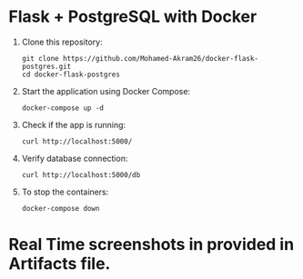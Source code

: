 # Flask + PostgreSQL with Docker

1. Clone this repository:  
   ```
   git clone https://github.com/Mohamed-Akram26/docker-flask-postgres.git
   cd docker-flask-postgres
   ```
2. Start the application using Docker Compose:  
   ```
   docker-compose up -d
   ```
3. Check if the app is running:  
   ```
   curl http://localhost:5000/
   ```
4. Verify database connection:  
   ```
   curl http://localhost:5000/db
   ```
5. To stop the containers:  
   ```
   docker-compose down
   ```
 # Real Time screenshots in provided in Artifacts file.
